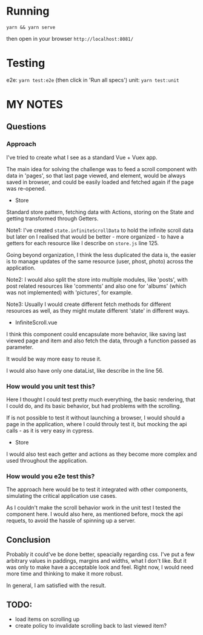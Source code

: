 # Running

`yarn && yarn serve`

then open in your browser `http://localhost:8081/`

# Testing

e2e: `yarn test:e2e` (then click in 'Run all specs')
unit: `yarn test:unit`

# MY NOTES

## Questions
### Approach

I've tried to create what I see as a standard Vue + Vuex app.

The main idea for solving the challenge was to feed a scroll
component with data in 'pages', so that last page viewed, and element,
would be always saved in browser, and could be easily loaded and fetched
again if the page was re-opened.

- Store

Standard store pattern, fetching data with Actions, storing on the State
and getting transformed through Getters.

Note1: I've created `state.infiniteScrollData` to hold the infinite
scroll data but later on I realised that would be better - more organized -
to have a getters for each resource like I describe on `store.js` line 125.

Going beyond organization, I think the less duplicated the data is,
the easier is to manage updates of the same resource (user, phost, photo)
across the application.

Note2: I would also split the store into multiple modules, like 'posts', with
post related resources like 'comments' and also one for 'albums' (which was not implemented)
with 'pictures', for example.

Note3: Usually I would create different fetch methods for different resources
as well, as they might mutate different 'state' in different ways.

- InfiniteScroll.vue

I think this component could encapsulate more behavior, like saving last viewed
page and item and also fetch the data, through a function passed as parameter.

It would be way more easy to reuse it.

I would also have only one dataList, like describe in the line 56.

### How would you unit test this?

Here I thought I could test pretty much everything, the basic
rendering, that I could do, and its basic behavior, but had problems with the scrolling.

If is not possible to test it without launching a browser, I would should a page
in the application, where I could throuly test it, but mocking the api calls -
as it is very easy in cypress.

- Store

I would also test each getter and actions as they become more complex and used
throughout the application.

### How would you e2e test this?

The approach here would be to test it integrated with other components, simulating
the critical application use cases.

As I couldn't make the scroll behavior work in the unit test I tested the component here.
I would also here, as mentioned before, mock the api requets, to avoid the hassle of spinning
up a server.

## Conclusion

Probably it could've be done better, speacially regarding css. I've put a few
arbitrary values in paddings, margins and widths, what I don't like. But it was
only to make have a acceptable look and feel. Right now, I would need more time
and thinking to make it more robust.

In general, I am satisfied with the result.

## TODO:

- load items on scrolling up
- create policy to invalidate scrolling back to last viewed item?
